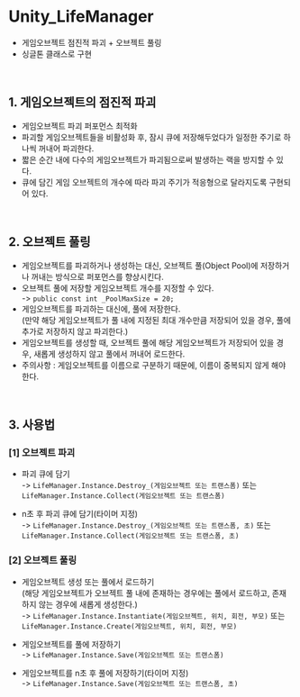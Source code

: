 # Unity_LifeManager
 - 게임오브젝트 점진적 파괴 + 오브젝트 풀링
 - 싱글톤 클래스로 구현
　
<br>
  
## 1. 게임오브젝트의 점진적 파괴
 - 게임오브젝트 파괴 퍼포먼스 최적화
 - 파괴할 게임오브젝트들을 비활성화 후, 잠시 큐에 저장해두었다가 일정한 주기로 하나씩 꺼내어 파괴한다.
 - 짧은 순간 내에 다수의 게임오브젝트가 파괴됨으로써 발생하는 랙을 방지할 수 있다.
 - 큐에 담긴 게임 오브젝트의 개수에 따라 파괴 주기가 적응형으로 달라지도록 구현되어 있다.  
 
 
<br>
  
## 2. 오브젝트 풀링
 - 게임오브젝트를 파괴하거나 생성하는 대신, 오브젝트 풀(Object Pool)에 저장하거나 꺼내는 방식으로 퍼포먼스를 향상시킨다.
 - 오브젝트 풀에 저장할 게임오브젝트 개수를 지정할 수 있다.
   <br> -> ``` public const int _PoolMaxSize = 20; ```
 - 게임오브젝트를 파괴하는 대신에, 풀에 저장한다.
   <br> (만약 해당 게임오브젝트가 풀 내에 지정된 최대 개수만큼 저장되어 있을 경우, 풀에 추가로 저장하지 않고 파괴한다.)
 - 게임오브젝트를 생성할 때, 오브젝트 풀에 해당 게임오브젝트가 저장되어 있을 경우, 새롭게 생성하지 않고 풀에서 꺼내어 로드한다.
 - 주의사항 : 게임오브젝트를 이름으로 구분하기 때문에, 이름이 중복되지 않게 해야 한다.
 
 
<br>
  
## 3. 사용법
 ### [1] 오브젝트 파괴
  - 파괴 큐에 담기
    <br> -> ``` LifeManager.Instance.Destroy_(게임오브젝트 또는 트랜스폼) ``` 또는
    <br> ``` LifeManager.Instance.Collect(게임오브젝트 또는 트랜스폼) ```

  - n초 후 파괴 큐에 담기(타이머 지정)
    <br> -> ``` LifeManager.Instance.Destroy_(게임오브젝트 또는 트랜스폼, 초) ``` 또는
    <br> ``` LifeManager.Instance.Collect(게임오브젝트 또는 트랜스폼, 초) ```
  
 ### [2] 오브젝트 풀링
  - 게임오브젝트 생성 또는 풀에서 로드하기
    <br> (해당 게임오브젝트가 오브젝트 풀 내에 존재하는 경우에는 풀에서 로드하고, 존재하지 않는 경우에 새롭게 생성한다.)
    <br> -> ``` LifeManager.Instance.Instantiate(게임오브젝트, 위치, 회전, 부모) ``` 또는
    <br> ``` LifeManager.Instance.Create(게임오브젝트, 위치, 회전, 부모) ```
    
  - 게임오브젝트를 풀에 저장하기
    <br> -> ``` LifeManager.Instance.Save(게임오브젝트 또는 트랜스폼) ```

    
  - 게임오브젝트를 n초 후 풀에 저장하기(타이머 지정)
    <br> -> ``` LifeManager.Instance.Save(게임오브젝트 또는 트랜스폼, 초) ```
